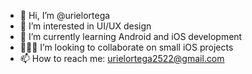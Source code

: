 - 👋 Hi, I’m @urielortega
- 👀 I’m interested in UI/UX design
- 🌱 I’m currently learning Android and iOS development
- 👨🏻‍💻 I’m looking to collaborate on small iOS projects
- 📫 How to reach me: urielortega2522@gmail.com
